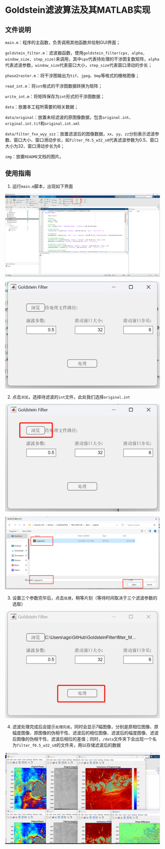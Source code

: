 # Goldstein滤波算法及其MATLAB实现

## 文件说明

`main.m`：程序的主函数，负责调用其他函数并绘制GUI界面；

`goldstein_filter.m`：滤波器函数，使用`goldstein_filter(cpx, alpha, window_size, step_size)`来调用，其中`cpx`代表待处理的干涉图复数矩阵，`alpha`代表滤波参数，`window_size`代表窗口大小，`step_size`代表窗口滑动的步长；

`phase2raster.m`：将干涉图输出为`tif`、`jpeg`、`bmp`等格式的栅格图像；

`read_int.m`：将`int`格式的干涉图数据转换为矩阵；

`write_int.m`：将矩阵保存为`int`形式的干涉图数据；

`data`：放置本工程所需要的相关数据；

`data/original`：放置未经滤波的原图像数据，包含`original.int`、`original.int.tif`和`original.int.xml`

`data/filter_fxx_wyy_szz`：放置滤波后的图像数据，`xx`、`yy`、`zz`分别表示滤波参数、窗口大小、窗口滑动步长，如`filter_f0.5_w32_s8`代表滤波参数为0.5、窗口大小为32、窗口滑动步长为8；

`img`：放置`README`文档的图片。

## 使用指南

1. 运行`main.m`脚本，出现如下界面

![pic1](./img/pic1.png)

![pic2](./img/pic2.png)

2. 点击`浏览`，选择待滤波的`int`文件，此处我们选择`original.int`

![pic3](./img/pic3.png)

![pic4](./img/pic4.png)

3. 设置三个参数完毕后，点击`处理`，稍等片刻（等待时间取决于三个滤波参数的选取）

![pic5](./img/pic5.png)

4. 滤波处理完成后会提示`处理完成`，同时会显示7幅图像，分别是原相位图像、原幅度图像、原图像的伪相干性、滤波后的相位图像、滤波后的幅度图像、滤波后图像的伪相干性、滤波后相位的差值；同时，`/data`文件夹下会出现一个名为`filter_f0.5_w32_s8`的文件夹，用以存储滤波后的数据

![pic6](./img/pic6.png)
